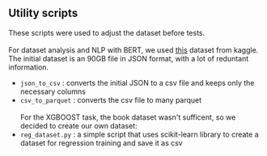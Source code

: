 ## Utility scripts
These scripts were used to adjust the dataset before tests. <br><br>
For dataset analysis and NLP with BERT, we used [this](https://www.kaggle.com/datasets/opalskies/large-books-metadata-dataset-50-mill-entries) dataset from kaggle. The initial dataset is an 90GB file in JSON format, with a lot of reduntant information.
*  `json_to_csv` : converts the initial JSON to a csv file and keeps only the necessary columns
*  `csv_to_parquet` : converts the csv file to many parquet
 <br> <br>
  For the XGBOOST task, the book dataset wasn't sufficent, so we decided to create our own dataset:
* `reg_dataset.py` : a simple script that uses scikit-learn library to create a dataset for regression training and save it as csv
